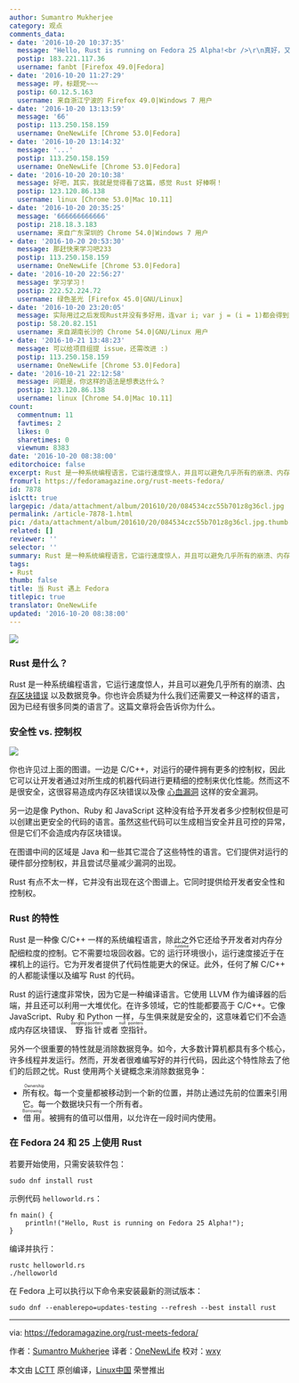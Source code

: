 ```yaml
---
author: Sumantro Mukherjee
category: 观点
comments_data:
- date: '2016-10-20 10:37:35'
  message: "Hello, Rust is running on Fedora 25 Alpha!<br />\r\n真好，又学会一种编程语言！！！"
  postip: 183.221.117.36
  username: fanbt [Firefox 49.0|Fedora]
- date: '2016-10-20 11:27:29'
  message: 哼，标题党~~~
  postip: 60.12.5.163
  username: 来自浙江宁波的 Firefox 49.0|Windows 7 用户
- date: '2016-10-20 13:13:59'
  message: '66'
  postip: 113.250.158.159
  username: OneNewLife [Chrome 53.0|Fedora]
- date: '2016-10-20 13:14:32'
  message: '...'
  postip: 113.250.158.159
  username: OneNewLife [Chrome 53.0|Fedora]
- date: '2016-10-20 20:10:38'
  message: 好吧，其实，我就是觉得看了这篇，感觉 Rust 好棒啊！
  postip: 123.120.86.138
  username: linux [Chrome 53.0|Mac 10.11]
- date: '2016-10-20 20:35:25'
  message: '666666666666'
  postip: 218.18.3.183
  username: 来自广东深圳的 Chrome 54.0|Windows 7 用户
- date: '2016-10-20 20:53:30'
  message: 那赶快来学习吧233
  postip: 113.250.158.159
  username: OneNewLife [Chrome 53.0|Fedora]
- date: '2016-10-20 22:56:27'
  message: 学习学习！
  postip: 222.52.224.72
  username: 绿色圣光 [Firefox 45.0|GNU/Linux]
- date: '2016-10-20 23:20:05'
  message: 实际用过之后发现Rust并没有多好用，连var i; var j = (i = 1)都会得到意想不到结果
  postip: 58.20.82.151
  username: 来自湖南长沙的 Chrome 54.0|GNU/Linux 用户
- date: '2016-10-21 13:48:23'
  message: 可以给项目组提 issue，还需改进 :)
  postip: 113.250.158.159
  username: OneNewLife [Chrome 53.0|Fedora]
- date: '2016-10-21 22:12:58'
  message: 问题是，你这样的语法是想表达什么？
  postip: 123.120.86.138
  username: linux [Chrome 54.0|Mac 10.11]
count:
  commentnum: 11
  favtimes: 2
  likes: 0
  sharetimes: 0
  viewnum: 8383
date: '2016-10-20 08:38:00'
editorchoice: false
excerpt: Rust 是一种系统编程语言，它运行速度惊人，并且可以避免几乎所有的崩溃、内存区块错误 以及数据竞争。你也许会质疑为什么我们还需要又一种这样的语言，因为已经有很多同类的语言了。这篇文章将会告诉你为什么。
fromurl: https://fedoramagazine.org/rust-meets-fedora/
id: 7878
islctt: true
largepic: /data/attachment/album/201610/20/084534czc55b701z8g36cl.jpg
permalink: /article-7878-1.html
pic: /data/attachment/album/201610/20/084534czc55b701z8g36cl.jpg.thumb.jpg
related: []
reviewer: ''
selector: ''
summary: Rust 是一种系统编程语言，它运行速度惊人，并且可以避免几乎所有的崩溃、内存区块错误 以及数据竞争。你也许会质疑为什么我们还需要又一种这样的语言，因为已经有很多同类的语言了。这篇文章将会告诉你为什么。
tags:
- Rust
thumb: false
title: 当 Rust 遇上 Fedora
titlepic: true
translator: OneNewLife
updated: '2016-10-20 08:38:00'
---
```


![](/data/attachment/album/201610/20/084534czc55b701z8g36cl.jpg)


### Rust 是什么？


Rust 是一种系统编程语言，它运行速度惊人，并且可以避免几乎所有的崩溃、[内存区块错误](https://wikipedia.org/wiki/Segmentation_fault) 以及数据竞争。你也许会质疑为什么我们还需要又一种这样的语言，因为已经有很多同类的语言了。这篇文章将会告诉你为什么。


### 安全性 vs. 控制权


![](/data/attachment/album/201610/20/084548zqum564qt5848zkz.png)


你也许见过上面的图谱。一边是 C/C++，对运行的硬件拥有更多的控制权，因此它可以让开发者通过对所生成的机器代码进行更精细的控制来优化性能。然而这不是很安全，这很容易造成内存区块错误以及像 [心血漏洞](https://fedoramagazine.org/update-on-cve-2014-0160-aka-heartbleed/) 这样的安全漏洞。


另一边是像 Python、Ruby 和 JavaScript 这种没有给予开发者多少控制权但是可以创建出更安全的代码的语言。虽然这些代码可以生成相当安全并且可控的异常，但是它们不会造成内存区块错误。


在图谱中间的区域是 Java 和一些其它混合了这些特性的语言。它们提供对运行的硬件部分控制权，并且尝试尽量减少漏洞的出现。


Rust 有点不太一样，它并没有出现在这个图谱上。它同时提供给开发者安全性和控制权。


### Rust 的特性


Rust 是一种像 C/C++ 一样的系统编程语言，除此之外它还给予开发者对内存分配细粒度的控制。它不需要垃圾回收器。它的<ruby> 运行环境 <rp>  （ </rp> <rt>  runtime </rt> <rp>  ） </rp></ruby>很小，运行速度接近于在裸机上的运行。它为开发者提供了代码性能更大的保证。此外，任何了解 C/C++ 的人都能读懂以及编写 Rust 的代码。


Rust 的运行速度非常快，因为它是一种编译语言。它使用 LLVM 作为编译器的后端，并且还可以利用一大堆优化。在许多领域，它的性能都要高于 C/C++。它像 JavaScript、Ruby 和 Python 一样，与生俱来就是安全的，这意味着它们不会造成内存区块错误、<ruby> 野指针 <rp>  （ </rp> <rt>  dangling pointers </rt> <rp>  ） </rp></ruby>或者<ruby> 空指针 <rp>  （ </rp> <rt>  null pointers </rt> <rp>  ） </rp></ruby>。


另外一个很重要的特性就是消除数据竞争。如今，大多数计算机都具有多个核心，许多线程并发运行。然而，开发者很难编写好的并行代码，因此这个特性除去了他们的后顾之忧。Rust 使用两个关键概念来消除数据竞争：


* <ruby> 所有权 <rp>  （ </rp> <rt>  Ownership </rt> <rp>  ） </rp></ruby>。每一个变量都被移动到一个新的位置，并防止通过先前的位置来引用它。每一个数据块只有一个所有者。
* <ruby> 借用 <rp>  （ </rp> <rt>  Borrowing </rt> <rp>  ） </rp></ruby>。被拥有的值可以借用，以允许在一段时间内使用。


### 在 Fedora 24 和 25 上使用 Rust


若要开始使用，只需安装软件包：



```
sudo dnf install rust

```

示例代码 `helloworld.rs`：



```
fn main() {
    println!("Hello, Rust is running on Fedora 25 Alpha!");
}

```

 编译并执行：



```
rustc helloworld.rs
./helloworld

```

在 Fedora 上可以执行以下命令来安装最新的测试版本：



```
sudo dnf --enablerepo=updates-testing --refresh --best install rust

```



---


via: <https://fedoramagazine.org/rust-meets-fedora/>


作者：[Sumantro Mukherjee](https://fedoramagazine.org/author/sumantrom/) 译者：[OneNewLife](https://github.com/OneNewLife) 校对：[wxy](https://github.com/wxy)


本文由 [LCTT](https://github.com/LCTT/TranslateProject) 原创编译，[Linux中国](https://linux.cn/) 荣誉推出